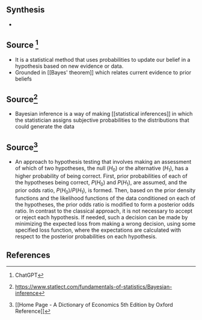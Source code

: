 ## Synthesis
- 
## Source [^1]
- It is a statistical method that uses probabilities to update our belief in a hypothesis based on new evidence or data.
- Grounded in [[Bayes' theorem]] which relates current evidence to prior beliefs

## Source[^2]
- Bayesian inference is a way of making [[statistical inferences]] in which the statistician assigns subjective probabilities to the distributions that could generate the data

## Source[^3]
- An approach to hypothesis testing that involves making an assessment of which of two hypotheses, the null $\left(H_{0}\right)$ or the alternative $\left(H_{1}\right)$, has a higher probability of being correct. First, prior probabilities of each of the hypotheses being correct, $P\left(H_{0}\right)$ and $P\left(H_{1}\right)$, are assumed, and the prior odds ratio, $P\left(H_{0}\right) / P\left(H_{1}\right)$, is formed. Then, based on the prior density functions and the likelihood functions of the data conditioned on each of the hypotheses, the prior odds ratio is modified to form a posterior odds ratio. In contrast to the classical approach, it is not necessary to accept or reject each hypothesis. If needed, such a decision can be made by minimizing the expected loss from making a wrong decision, using some specified loss function, where the expectations are calculated with respect to the posterior probabilities on each hypothesis.
## References

[^1]: ChatGPT
[^2]: https://www.statlect.com/fundamentals-of-statistics/Bayesian-inference
[^3]: [[Home Page - A Dictionary of Economics 5th Edition by Oxford Reference]]